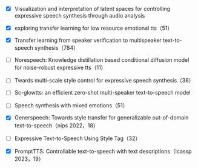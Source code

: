 - [x] Visualization and interpretation of latent spaces for controlling expressive speech synthesis through audio analysis
- [x] exploring transfer learning for low resource emotional tts（51）
- [x] Transfer learning from speaker verification to multispeaker text-to-speech synthesis（784）
- [ ] Norespeech: Knowledge distillation based conditional diffusion model for noise-robust expressive tts（11）
- [ ] Twards multi-scale style control for expressive speech synthesis（38）
- [ ] Sc-glowtts: an efficient zero-shot multi-speaker text-to-speech model
- [ ] Speech synthesis with mixed emotions（51）
- [x] Generspeech: Towards style transfer for generalizable out-of-domain text-to-speech（nips 2022，18）
- [ ] Expressive Text-to-Speech Using Style Tag（32）
- [x] PromptTTS: Controllable text-to-speech with text descriptions（icassp 2023，19）

